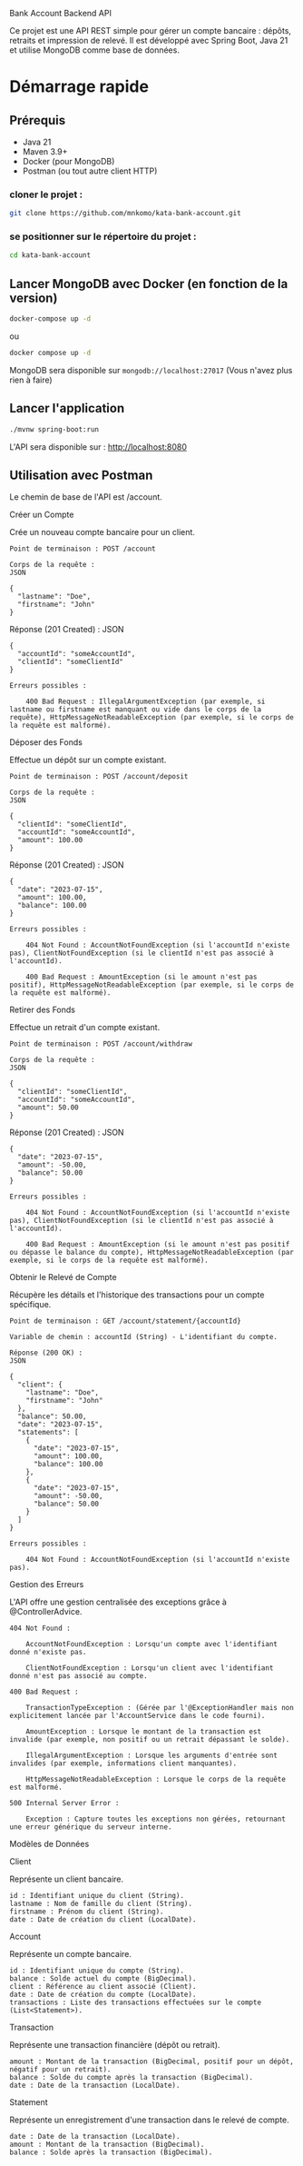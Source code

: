 Bank Account Backend API

Ce projet est une API REST simple pour gérer un compte bancaire : dépôts, retraits et impression de relevé. Il est développé avec Spring Boot, Java 21 et utilise MongoDB comme base de données.
# Démarrage rapide
## Prérequis

- Java 21
- Maven 3.9+
- Docker (pour MongoDB)
- Postman (ou tout autre client HTTP)

### cloner le projet : 
```bash 
git clone https://github.com/mnkomo/kata-bank-account.git
```
### se positionner sur le répertoire du projet : 
```bash 
cd kata-bank-account
```
## Lancer MongoDB avec Docker (en fonction de la version)
```bash 
docker-compose up -d
```
ou
```bash 
docker compose up -d
```

MongoDB sera disponible sur `mongodb://localhost:27017` (Vous n'avez plus rien à faire)

## Lancer l'application
```bash 
./mvnw spring-boot:run
```
L'API sera disponible sur : [http://localhost:8080](http://localhost:8080)


## Utilisation avec Postman
Le chemin de base de l'API est /account.

Créer un Compte

Crée un nouveau compte bancaire pour un client.


    Point de terminaison : POST /account

    Corps de la requête :
    JSON

    {
      "lastname": "Doe",
      "firstname": "John"
    }

Réponse (201 Created) :
JSON


    {
      "accountId": "someAccountId",
      "clientId": "someClientId"
    }

    Erreurs possibles :

        400 Bad Request : IllegalArgumentException (par exemple, si lastname ou firstname est manquant ou vide dans le corps de la requête), HttpMessageNotReadableException (par exemple, si le corps de la requête est malformé).

Déposer des Fonds

Effectue un dépôt sur un compte existant.


    Point de terminaison : POST /account/deposit

    Corps de la requête :
    JSON

    {
      "clientId": "someClientId",
      "accountId": "someAccountId",
      "amount": 100.00
    }

Réponse (201 Created) :
JSON


    {
      "date": "2023-07-15",
      "amount": 100.00,
      "balance": 100.00
    }

    Erreurs possibles :

        404 Not Found : AccountNotFoundException (si l'accountId n'existe pas), ClientNotFoundException (si le clientId n'est pas associé à l'accountId).

        400 Bad Request : AmountException (si le amount n'est pas positif), HttpMessageNotReadableException (par exemple, si le corps de la requête est malformé).

Retirer des Fonds

Effectue un retrait d'un compte existant.


    Point de terminaison : POST /account/withdraw

    Corps de la requête :
    JSON

    {
      "clientId": "someClientId",
      "accountId": "someAccountId",
      "amount": 50.00
    }

Réponse (201 Created) :
JSON


    {
      "date": "2023-07-15",
      "amount": -50.00,
      "balance": 50.00
    }

    Erreurs possibles :

        404 Not Found : AccountNotFoundException (si l'accountId n'existe pas), ClientNotFoundException (si le clientId n'est pas associé à l'accountId).

        400 Bad Request : AmountException (si le amount n'est pas positif ou dépasse le balance du compte), HttpMessageNotReadableException (par exemple, si le corps de la requête est malformé).

Obtenir le Relevé de Compte

Récupère les détails et l'historique des transactions pour un compte spécifique.


    Point de terminaison : GET /account/statement/{accountId}

    Variable de chemin : accountId (String) - L'identifiant du compte.

    Réponse (200 OK) :
    JSON

    {
      "client": {
        "lastname": "Doe",
        "firstname": "John"
      },
      "balance": 50.00,
      "date": "2023-07-15",
      "statements": [
        {
          "date": "2023-07-15",
          "amount": 100.00,
          "balance": 100.00
        },
        {
          "date": "2023-07-15",
          "amount": -50.00,
          "balance": 50.00
        }
      ]
    }

    Erreurs possibles :

        404 Not Found : AccountNotFoundException (si l'accountId n'existe pas).

Gestion des Erreurs

L'API offre une gestion centralisée des exceptions grâce à @ControllerAdvice.

    404 Not Found :

        AccountNotFoundException : Lorsqu'un compte avec l'identifiant donné n'existe pas.

        ClientNotFoundException : Lorsqu'un client avec l'identifiant donné n'est pas associé au compte.

    400 Bad Request :

        TransactionTypeException : (Gérée par l'@ExceptionHandler mais non explicitement lancée par l'AccountService dans le code fourni).

        AmountException : Lorsque le montant de la transaction est invalide (par exemple, non positif ou un retrait dépassant le solde).

        IllegalArgumentException : Lorsque les arguments d'entrée sont invalides (par exemple, informations client manquantes).

        HttpMessageNotReadableException : Lorsque le corps de la requête est malformé.

    500 Internal Server Error :

        Exception : Capture toutes les exceptions non gérées, retournant une erreur générique du serveur interne.

Modèles de Données

Client

Représente un client bancaire.


    id : Identifiant unique du client (String).
    lastname : Nom de famille du client (String).
    firstname : Prénom du client (String).
    date : Date de création du client (LocalDate).

Account

Représente un compte bancaire.


    id : Identifiant unique du compte (String).
    balance : Solde actuel du compte (BigDecimal).
    client : Référence au client associé (Client).
    date : Date de création du compte (LocalDate).
    transactions : Liste des transactions effectuées sur le compte (List<Statement>).

Transaction

Représente une transaction financière (dépôt ou retrait).


    amount : Montant de la transaction (BigDecimal, positif pour un dépôt, négatif pour un retrait).
    balance : Solde du compte après la transaction (BigDecimal).
    date : Date de la transaction (LocalDate).

Statement

Représente un enregistrement d'une transaction dans le relevé de compte.


    date : Date de la transaction (LocalDate).
    amount : Montant de la transaction (BigDecimal).
    balance : Solde après la transaction (BigDecimal).

